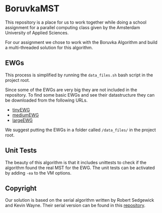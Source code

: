 # BoruvkaMST

This repository is a place for us to work together while doing a school assignment for a parallel computing class given by the Amsterdam University of Applied Sciences.

For our assignment we chose to work with the Boruvka Algorithm and build a multi-threaded solution for this algorithm.


## EWGs

This process is simplified by running the `data_files.sh` bash script in the project root.

Since some of the EWGs are very big they are not included in the repository. To find some basic EWGs and see their datastructure they can be downloaded from the following URLs.

- [tinyEWG](https://algs4.cs.princeton.edu/43mst/tinyEWG.txt)
- [mediumEWG](https://algs4.cs.princeton.edu/43mst/mediumEWG.txt)
- [largeEWG](https://algs4.cs.princeton.edu/43mst/largeEWG.txt)

We suggest putting the EWGs in a folder called `/data_files/` in the project root.


## Unit Tests

The beauty of this algorithm is that it includes unittests to check if the algorithm found the real MST for the EWG. The unit tests can be activated by adding `-ea` to the VM options.


## Copyright

Our solution is based on the serial algorithm written by Robert Sedgewick and Kevin Wayne. Their serial version can be found in this [repository](https://github.com/kevin-wayne/algs4).

